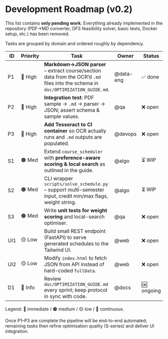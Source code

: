 # Development Roadmap (v0.2)

This list contains **only pending work**.  Everything already implemented in
the repository (PDF→MD converter, DFS feasibility solver, basic tests, Docker
setup, etc.) has been removed.

Tasks are grouped by domain and ordered roughly by dependency.

| ID | Priority | Task | Owner | Status |
|----|----------|------|-------|--------|
| P1 | 🔴 High | **Markdown→JSON parser** – extract course/section data from the OCR’d `.md` files into the schema in `doc/OPTIMIZATION_GUIDE.md`. | @data-eng | ✅ done |
| P2 | 🔴 High | **Integration test**: PDF sample → `.md` → parser → JSON; assert schema & sample values. | @qa | ❌ open |
| P3 | 🔴 High | **Add Tesseract to CI container** so OCR actually runs and `.md` outputs are populated. | @devops | ❌ open |
| S1 | 🟠 Med  | Extend `course_scheduler` with **preference-aware scoring & local search** as outlined in the guide. | @algo | ⏳ WIP |
| S2 | 🟠 Med  | CLI wrapper `scripts/solve_schedule.py` – support multi-semester input, credit min/max flags, weight string. | @algo | ⏳ WIP |
| S3 | 🟠 Med  | Write **unit tests for weight scoring** and local-search optimiser. | @qa | ❌ open |
| UI1| 🟡 Low  | Build small REST endpoint (FastAPI) to serve generated schedules to the Tailwind UI. | @web | ❌ open |
| UI2| 🟡 Low  | Modify `index.html` to fetch JSON from API instead of hard-coded `fullData`. | @web | ❌ open |
| D1 | 🔵 Info | Review `doc/OPTIMIZATION_GUIDE.md` every sprint; keep protocol in sync with code. | @docs | 🆗 ongoing |

Legend: 🔴 immediate / 🟠 medium / 🟡 low / 🔵 continuous.

Once P1–P3 are complete the pipeline will be end-to-end automated; remaining
tasks then refine optimisation quality (S-series) and deliver UI integration.
